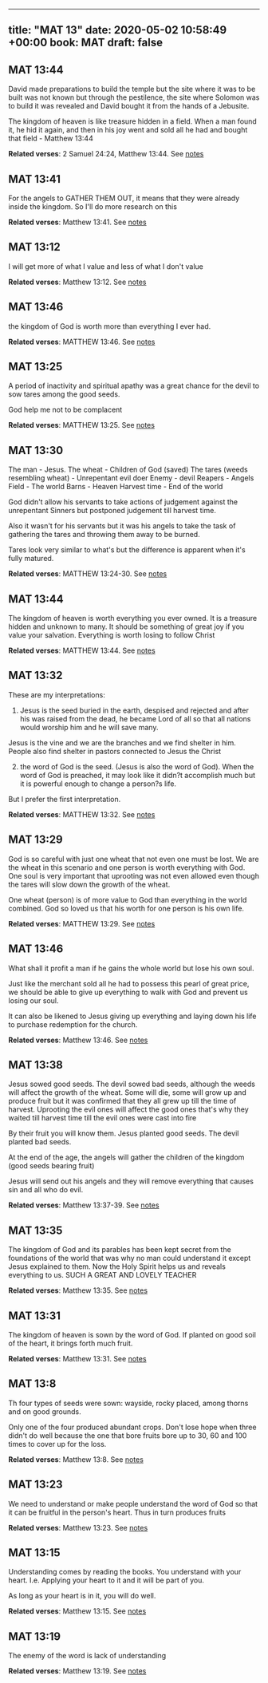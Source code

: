 
---
title: "MAT 13"
date: 2020-05-02 10:58:49 +00:00
book: MAT
draft: false
---

## MAT 13:44

David made preparations to build the temple but the site where it was to be built was not known but through the pestilence, the site where Solomon was to build it was revealed and David bought it from the hands of a Jebusite.

The kingdom of heaven is like treasure hidden in a field. When a man found it, he hid it again, and then in his joy went and sold all he had and bought that field - Matthew 13:44

**Related verses**: 2 Samuel 24:24, Matthew 13:44. See [notes](https://my.bible.com/notes/3420548274280194926)


## MAT 13:41

For the angels to GATHER THEM OUT, it means that they were already inside the kingdom. So I'll do more research on this

**Related verses**: Matthew 13:41. See [notes](https://my.bible.com/notes/3420539310582784760)


## MAT 13:12

I will get more of what I value and less of what I don't value

**Related verses**: Matthew 13:12. See [notes](https://my.bible.com/notes/3295819315790209251)


## MAT 13:46

the kingdom of God is worth more than everything I ever had.

**Related verses**: MATTHEW 13:46. See [notes](https://my.bible.com/notes/3220380446689583838)


## MAT 13:25

A period of inactivity and spiritual apathy was a great chance for the devil to sow tares among the good seeds.

God help me not to be complacent

**Related verses**: MATTHEW 13:25. See [notes](https://my.bible.com/notes/3216011854460215495)


## MAT 13:30

The man - Jesus. 
The wheat - Children of God (saved) 
The tares (weeds resembling wheat) - Unrepentant evil doer
Enemy - devil
Reapers - Angels
Field - The world
Barns - Heaven
Harvest time - End of the world

God didn't allow his servants to take actions of judgement against the unrepentant Sinners but postponed judgement till harvest time.

Also it wasn't for his servants but it was his angels to take the task of gathering the tares and throwing them away to be burned.

Tares look very similar to what's but the difference is apparent when it's fully matured.

**Related verses**: MATTHEW 13:24-30. See [notes](https://my.bible.com/notes/3216007761457045621)


## MAT 13:44

The kingdom of heaven is worth everything you ever owned. It is a treasure hidden and unknown to many. It should be something of great joy if you value your salvation. Everything is worth losing to follow Christ

**Related verses**: MATTHEW 13:44. See [notes](https://my.bible.com/notes/2838518444906504761)


## MAT 13:32

These are my interpretations:

1) Jesus is the seed buried in the earth, despised and rejected and after his was raised from the dead, he became Lord of all so that all nations would worship him and he will save many.

Jesus is the vine and we are the branches and we find shelter in him. People also find shelter in pastors connected to Jesus the Christ 

2) the word of God is the seed. (Jesus is also the word of God). When the word of God is preached, it may look like it didn?t accomplish much but it is powerful enough to change a person?s life.

But I prefer the first interpretation.

**Related verses**: MATTHEW 13:32. See [notes](https://my.bible.com/notes/2834919250769732472)


## MAT 13:29

God is so careful with just one wheat that not even one must be lost. We are the wheat in this scenario and one person is worth everything with God. One soul is very important that uprooting was not even allowed even though the tares will slow down the growth of the wheat.

One wheat (person) is of more value to God than everything in the world combined. God so loved us that his worth for one person is his own life.

**Related verses**: MATTHEW 13:29. See [notes](https://my.bible.com/notes/2834913730394579796)


## MAT 13:46

What shall it profit a man if he gains the whole world but lose his own soul.

Just like the merchant sold all he had to possess this pearl of great price, we should be able to give up everything to walk with God and prevent us losing our soul.

It can also be likened to Jesus giving up everything and laying down his life to purchase redemption for the church.

**Related verses**: Matthew 13:46. See [notes](https://my.bible.com/notes/2511577516637675894)


## MAT 13:38

Jesus sowed good seeds. The devil sowed bad seeds, although the weeds will affect the growth of the wheat. Some will die, some will grow up and produce fruit but it was confirmed that they all grew up till the time of harvest. Uprooting the evil ones will affect the good ones that's why they waited till harvest time till the evil ones were cast into fire 

By their fruit you will know them. Jesus planted good seeds. The devil planted bad seeds.

At the end of the age, the angels will gather the children of the kingdom (good seeds bearing fruit)

Jesus will send out his angels and they will remove everything that causes sin and all who do evil.

**Related verses**: Matthew 13:37-39. See [notes](https://my.bible.com/notes/2509415361859543205)


## MAT 13:35

The kingdom of God and its parables has been kept secret from the foundations of the world that was why no man could understand it except Jesus explained to them. Now the Holy Spirit helps us and reveals everything to us. SUCH A GREAT AND LOVELY TEACHER

**Related verses**: Matthew 13:35. See [notes](https://my.bible.com/notes/2509405278266187909)


## MAT 13:31

The kingdom of heaven is sown by the word of God. If planted on good soil of the heart, it brings forth much fruit.

**Related verses**: Matthew 13:31. See [notes](https://my.bible.com/notes/2508690228312268828)


## MAT 13:8

Th four types of seeds were sown: wayside, rocky placed, among thorns and on good grounds.

Only one of the four produced abundant crops. Don't lose hope when three didn't do well because the one that bore fruits bore up to 30, 60 and 100 times to cover up for the loss.

**Related verses**: Matthew 13:8. See [notes](https://my.bible.com/notes/2508682149990490113)


## MAT 13:23

We need to understand or make people understand the word of God so that it can be fruitful in the person's heart. Thus in turn produces fruits

**Related verses**: Matthew 13:23. See [notes](https://my.bible.com/notes/2506515527271965609)


## MAT 13:15

Understanding comes by reading the books. You understand with your heart. I.e. Applying your heart to it and it will be part of you. 

As long as your heart is in it, you will do well.

**Related verses**: Matthew 13:15. See [notes](https://my.bible.com/notes/2506509673441256353)


## MAT 13:19

The enemy of the word is lack of understanding

**Related verses**: Matthew 13:19. See [notes](https://my.bible.com/notes/2457371362944868997)

